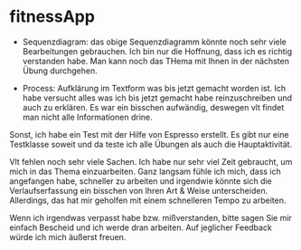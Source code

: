 # fitnessApp

* Sequenzdiagram:
das obige Sequenzdiagramm könnte noch sehr viele Bearbeitungen gebrauchen. Ich bin nur die Hoffnung, dass ich es richtig verstanden habe. Man kann noch das THema mit Ihnen in der nächsten Übung durchgehen. 

* Process:
Aufklärung im Textform was bis jetzt gemacht worden ist. Ich habe versucht alles was ich bis jetzt gemacht habe reinzuschreiben und auch zu erklären. Es war ein bisschen aufwändig, deswegen vlt findet man nicht alle Informationen drine. 



Sonst, ich habe ein Test mit der Hilfe von Espresso erstellt. Es gibt nur eine Testklasse soweit und da teste ich alle Übungen als auch die Hauptaktivität. 


Vlt fehlen noch sehr viele Sachen. Ich habe nur sehr viel Zeit gebraucht, um mich in das Thema einzuarbeiten. Ganz langsam fühle ich mich, dass ich angefangen habe, schneller zu arbeiten und irgendwie könnte sich die Verlaufserfassung ein bisschen von Ihren Art & Weise unterscheiden. Allerdings, das hat mir geholfen mit einem schnelleren Tempo zu arbeiten. 

Wenn ich irgendwas verpasst habe bzw. mißverstanden, bitte sagen Sie mir einfach Bescheid und ich werde dran arbeiten. Auf jeglicher Feedback würde ich mich äußerst freuen. 

